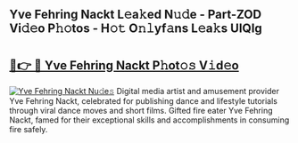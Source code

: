 ## Yve Fehring Nackt L𝚎a𝚔ed N𝚞𝚍e - Part-ZOD Vi𝚍𝚎o P𝚑𝚘tos - H𝚘𝚝 O𝚗𝚕yf𝚊ns L𝚎a𝚔s UIQIg

# <h2><a href="http://kf1cd8.oniu.top/?m=Yve+Fehring+Nackt">🔗👉 🔴 Yve Fehring Nackt P𝚑ot𝚘𝚜 V𝚒d𝚎o</a></h2>

[![Yve Fehring Nackt Nu𝚍e𝚜](https://i.imgur.com/0qMVB7G.gif)](http://kf1cd8.oniu.top/?m=Yve+Fehring+Nackt)
Digital media artist and amusement provider Yve Fehring Nackt, celebrated for publishing dance and lifestyle tutorials through viral dance moves and short films. Gifted fire eater Yve Fehring Nackt, famed for their exceptional skills and accomplishments in consuming fire safely.  
